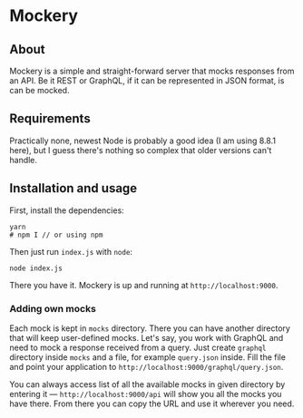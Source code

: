 # Mockery
## About
Mockery is a simple and straight-forward server that mocks responses from an API. Be it REST or GraphQL, if it can be represented in JSON format, is can be mocked.

## Requirements
Practically none, newest Node is probably a good idea (I am using 8.8.1 here), but I guess there's nothing so complex that older versions can't handle.

## Installation and usage
First, install the dependencies:

```
yarn
# npm I // or using npm
```

Then just run `index.js` with `node`:

```
node index.js
```

There you have it. Mockery is up and running at `http://localhost:9000`. 

### Adding own mocks
Each mock is kept in `mocks` directory. There you can have another directory that will keep user-defined mocks. Let's say, you work with GraphQL and need to mock a response received from a query. Just create `graphql` directory inside `mocks` and a file, for example `query.json` inside. Fill the file and point your application to `http://localhost:9000/graphql/query.json`. 

You can always access list of all the available mocks in given directory by entering it — `http://localhost:9000/api` will show you all the mocks you have there. From there you can copy the URL and use it wherever you need.